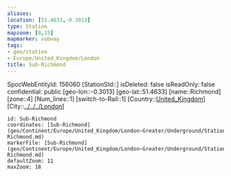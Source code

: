 ```yaml
---
aliases: 
location: [51.4633,-0.3013]
type: Station 
mapzoom: [8,15] 
mapmarker: subway 
tags:
- geo/station
- Europe/United_Kingdom/London
title: Sub-Richmond
---
```

SpocWebEntityId: 156060
[StationSId::]
isDeleted: false
isReadOnly: false
confidential: public
[geo-lon::-0.3013]
[geo-lat::51.4633]
[name::Richmond]
[zone::4]
[Num_lines::1]
[switch-to-Rail::1]
[Country::[United_Kingdom](geo/Continent/Europe/United_Kingdom.md)]
[City::[../../../London](../../../London)]


```leaflet
id: Sub-Richmond
coordinates: [Sub-Richmond](geo/Continent/Europe/United_Kingdom/London~Greater/Underground/Station/Sub-Richmond.md)
markerFile: [Sub-Richmond](geo/Continent/Europe/United_Kingdom/London~Greater/Underground/Station/Sub-Richmond.md)
defaultZoom: 11 
maxZoom: 18
```


